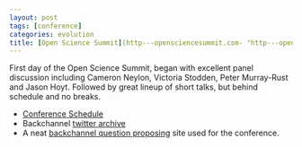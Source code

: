 ```yaml
---
layout: post
tags: [conference]
categories: evolution
title: [Open Science Summit](http---opensciencesummit.com- "http---opensciencesummit.com-")
---
```







 








First day of the Open Science Summit, began with excellent panel
discussion including Cameron Neylon, Victoria Stodden, Peter Murray-Rust
and Jason Hoyt. Followed by great lineup of short talks, but behind
schedule and no breaks.

-   [Conference
    Schedule](http://opensciencesummit.com/schedule/schedule "http://opensciencesummit.com/schedule/schedule")
-   Backchannel [twitter
    archive](http://opensciencefoundation.com/oss2010/ "http://opensciencefoundation.com/oss2010/")
-   A neat [backchannel question
    proposing](http://oss2010.backchan.nl/conferences/view/30 "http://oss2010.backchan.nl/conferences/view/30")
    site used for the conference.

